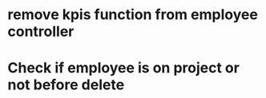 # remove kpis function from employee controller

# Check if employee is on project or not before delete